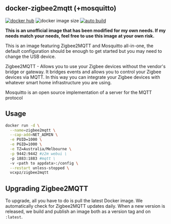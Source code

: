 ## docker-zigbee2mqtt (+mosquitto)

[![docker hub](https://img.shields.io/badge/docker_hub-link-blue?style=for-the-badge&logo=docker)](https://hub.docker.com/r/vcxpz/zigbee2mqtt) ![docker image size](https://img.shields.io/docker/image-size/vcxpz/zigbee2mqtt?style=for-the-badge&logo=docker) [![auto build](https://img.shields.io/badge/docker_builds-automated-blue?style=for-the-badge&logo=docker?color=d1aa67)](https://github.com/hydazz/docker-zigbee2mqtt/actions?query=workflow%3A"Auto+Builder+CI")

**This is an unofficial image that has been modified for my own needs. If my needs match your needs, feel free to use this image at your own risk.**

This is an image featuring Zigbee2MQTT and Mosquitto all-in-one, the default configuration should be enough to get started but you may need to change the USB device.

Zigbee2MQTT - Allows you to use your Zigbee devices without the vendor's bridge or gateway. It bridges events and allows you to control your Zigbee devices via MQTT. In this way you can integrate your Zigbee devices with whatever smart home infrastructure you are using.

Mosquitto is an open source implementation of a server for the MQTT protocol

## Usage

```bash
docker run -d \
  --name=zigbee2mqtt \
  --cap-add=NET_ADMIN \
  -e PUID=1000 \
  -e PGID=1000 \
  -e TZ=Australia/Melbourne \
  -p 9442:9442 #z2m webui \
  -p 1883:1883 #mqtt \
  -v <path to appdata>:/config \
  --restart unless-stopped \
  vcxpz/zigbee2mqtt
```

## Upgrading Zigbee2MQTT

To upgrade, all you have to do is pull the latest Docker image. We automatically check for Zigbee2MQTT updates daily. When a new version is released, we build and publish an image both as a version tag and on `:latest`.